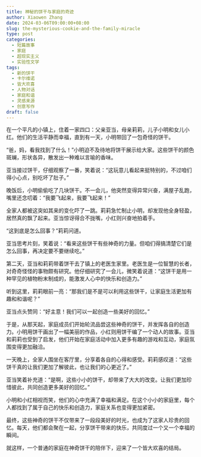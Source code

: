 ```yaml
---
title: 神秘的饼干与家庭的奇迹
author: Xiaowen Zhang
date: 2024-03-06T09:00:00+08:00
slug: the-mysterious-cookie-and-the-family-miracle
type: post
categories:
  - 短篇故事
  - 家庭
  - 超现实主义
  - 实验性文学
tags:
  - 新的饼干
  - 卡尔维诺
  - 皆大欢喜
  - 人物对话
  - 家庭和谐
  - 灵感来源
  - 创意写作
draft: false
---
```


在一个平凡的小镇上，住着一家四口：父亲亚当，母亲莉莉，儿子小明和女儿小红。他们的生活平静而幸福，直到有一天，小明带回了一包奇怪的饼干。

“爸，妈，看我找到了什么！”小明迫不及待地将饼干展示给大家。这些饼干的颜色斑斓，形状各异，散发出一种难以言喻的香味。

亚当接过饼干，仔细观察了一番，笑着说：“这玩意儿看起来挺特别的，不过咱们得小心点，别吃坏了肚子。”

晚饭后，小明偷偷吃了几块饼干。不一会儿，他突然变得异常兴奋，满屋子乱跑，嘴里还念叨着：“我要飞起来，我要飞起来！”

全家人都被这突如其来的变化吓了一跳。莉莉急忙制止小明，却发现他全身轻盈，居然真的飘了起来。亚当惊讶得合不拢嘴，小红则兴奋地拍着手。

“这到底是怎么回事？”莉莉问道。

亚当思考片刻，笑着说：“看来这些饼干有些神奇的力量。但咱们得搞清楚它们是怎么回事，再决定要不要继续吃。”

第二天，亚当和莉莉带着饼干去了镇上的老医生家里。老医生是一位智慧的长者，对奇奇怪怪的事物颇有研究。他仔细研究了一会儿，微笑着说道：“这饼干是用一种罕见的植物粉末制成的，能激发人心中的快乐和创造力。”

听到这里，莉莉眼前一亮：“那我们是不是可以利用这些饼干，让家庭生活更加有趣和和谐呢？”

亚当点头赞同：“好主意！我们可以一起创造一些美好的回忆。”

于是，从那天起，家庭成员们开始轮流品尝这些神奇的饼干，并发挥各自的创造力。小明用饼干画出了一幅美丽的作品，小红则用饼干编了一个动人的故事。亚当和莉莉也受到了启发，他们开始在家庭活动中加入更多有趣的游戏和互动，家庭氛围变得更加融洽。

一天晚上，全家人围坐在客厅里，分享着各自的心得和感受。莉莉感叹道：“这些饼干真的让我们更加了解彼此，也让我们的心更近了。”

亚当笑着补充道：“是啊，这些小小的饼干，却带来了大大的改变。让我们更加珍惜彼此，共同创造更多美好的回忆。”

小明和小红相视而笑，他们的心中充满了幸福和满足。在这个小小的家庭里，每个人都找到了属于自己的快乐和创造力，家庭关系也变得更加紧密。

最终，这些神奇的饼干不仅带来了一段段美好的时光，也成为了这家人珍贵的回忆。每天，他们都会聚在一起，分享饼干带来的快乐，共同度过一个又一个幸福的瞬间。

就这样，一个普通的家庭在神奇饼干的陪伴下，迎来了一个皆大欢喜的结局。